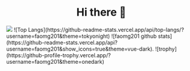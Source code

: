 
<div id="header" align="center">
  <h1>Hi there 👋</h1>
</div>

<img src="https://github-readme-stats.vercel.app/api/top-langs?username=faomg201&layout=compact"/>
![Top Langs](https://github-readme-stats.vercel.app/api/top-langs/?username=faomg201&theme=tokyonight)
![faomg201 github stats](https://github-readme-stats.vercel.app/api?username=faomg201&show_icons=true&theme=vue-dark).
![trophy](https://github-profile-trophy.vercel.app/?username=faomg201&theme=onedark)
<!--
**faomg201/faomg201** is a ✨ _special_ ✨ repository because its `README.md` (this file) appears on your GitHub profile.

Here are some ideas to get you started:

- 🔭 I’m currently working on ...
- 🌱 I’m currently learning ...
- 👯 I’m looking to collaborate on ...
- 🤔 I’m looking for help with ...
- 💬 Ask me about ...
- 📫 How to reach me: ...
- 😄 Pronouns: ...
- ⚡ Fun fact: ...
-->
